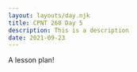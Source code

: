 ```yaml
---
layout: layouts/day.njk
title: CPNT 260 Day 5
description: This is a description
date: 2021-09-23
---
```


A lesson plan!